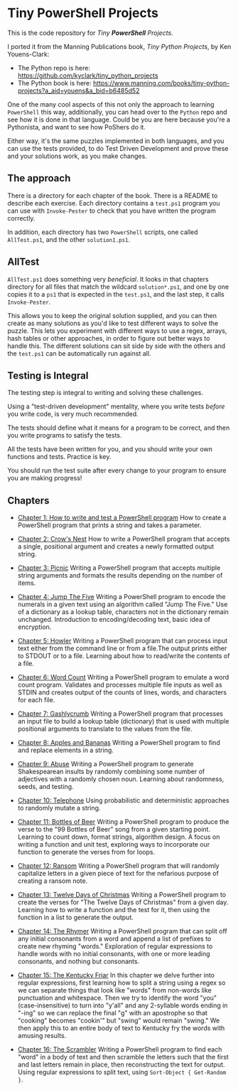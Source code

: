 # Tiny PowerShell Projects

This is the code repository for _Tiny **PowerShell** Projects_.

I ported it from the Manning Publications book, _Tiny Python Projects_, by Ken Youens-Clark:

- The Python repo is here: https://github.com/kyclark/tiny_python_projects
- The Python book is here: https://www.manning.com/books/tiny-python-projects?a_aid=youens&a_bid=b6485d52

One of the many cool aspects of this not only the approach to learning `PowerShell` this way, additionally, you can head over to the `Python` repo and see how it is done in that language. Could be you are here because you're a Pythonista, and want to see how PoShers do it.

Either way, it's the same puzzles implemented in both languages, and you can use the tests provided, to do Test Driven Development and prove these and your solutions work, as you make changes.

## The approach

There is a directory for each chapter of the book.
There is a README to describe each exercise.
Each directory contains a `test.ps1` program you can use with `Invoke-Pester` to check that you have written the program correctly.

In addition, each directory has two `PowerShell` scripts, one called `AllTest.ps1`, and the other `solution1.ps1`.

## AllTest

`AllTest.ps1` does something very _beneficial_. It looks in that chapters directory for all files that match the wildcard `solution*.ps1`, and one by one copies it to a `ps1` that is expected in the `test.ps1`, and the last step, it calls `Invoke-Pester`.

This allows you to keep the original solution supplied, and you can then create as many solutions as you'd like to test different ways to solve the puzzle. This lets you experiment with different ways to use a regex, arrays, hash tables or other approaches, in order to figure out better ways to handle this. The different solutions can sit side by side with the others and the `test.ps1` can be automatically run against all. 

## Testing is Integral
The testing step is integral to writing and solving these challenges.

Using a "test-driven development" mentality, where you write tests _before_ you write code, is very much recommended.

The tests should define what it means for a program to be correct, and then you write programs to satisfy the tests.

All the tests have been written for you, and you should write your own functions and tests.
Practice is key.

You should run the test suite after every change to your program to ensure you are making progress!

## Chapters

* [Chapter 1: How to write and test a PowerShell program]() How to create a PowerShell program that prints a string and takes a parameter.

* [Chapter 2: Crow's Nest]() How to write a PowerShell program that accepts a single, positional argument and creates a newly formatted output string.

* [Chapter 3: Picnic]() Writing a PowerShell program that accepts multiple string arguments and formats the results depending on the number of items.

* [Chapter 4: Jump The Five]() Writing a PowerShell program to encode the numerals in a given text using an algorithm called "Jump The Five." Use of a dictionary as a lookup table, characters not in the dictionary remain unchanged. Introduction to encoding/decoding text, basic idea of encryption.

* [Chapter 5: Howler]() Writing a PowerShell program that can process input text either from the command line or from a file.The output prints either to STDOUT or to a file.  Learning about how to read/write the contents of a file.

* [Chapter 6: Word Count]() Writing a PowerShell program to emulate a word count program. Validates and processes multiple file inputs as well as STDIN and creates output of the counts of lines, words, and characters for each file.

* [Chapter 7: Gashlycrumb]() Writing a PowerShell program that processes an input file to build a lookup table (dictionary) that is used with multiple positional arguments to translate to the values from the file.

* [Chapter 8: Apples and Bananas]() Writing a PowerShell program to find and replace elements in a string.

* [Chapter 9: Abuse]() Writing a PowerShell program to generate Shakespearean insults by randomly combining some number of adjectives with a randomly chosen noun. Learning about randomness, seeds, and testing.

* [Chapter 10: Telephone]() Using probabilistic and deterministic approaches to randomly mutate a string.

* [Chapter 11: Bottles of Beer]() Writing a PowerShell program to produce the verse to the "99 Bottles of Beer" song from a given starting point. Learning to count down, format strings, algorithm design. A focus on writing a function and unit test, exploring ways to incorporate our function to generate the verses from for loops.

* [Chapter 12: Ransom]() Writing a PowerShell program that will randomly capitalize letters in a given piece of text for the nefarious purpose of creating a ransom note.

* [Chapter 13: Twelve Days of Christmas]() Writing a PowerShell program to create the verses for "The Twelve Days of Christmas" from a given day. Learning how to write a function and the test for it, then using the function in a list to generate the output.

* [Chapter 14: The Rhymer]() Writing a PowerShell program that can split off any initial consonants from a word and append a list of prefixes to create new rhyming "words." Exploration of regular expressions to handle words with no initial consonants, with one or more leading consonants, and nothing but consonants.

* [Chapter 15: The Kentucky Friar]() In this chapter we delve further into regular expressions, first learning how to split a string using a regex so we can separate things that look like "words" from non-words like punctuation and whitespace. Then we try to identify the word "you" (case-insensitive) to turn into "y'all" and any 2-syllable words ending in "-ing" so we can replace the final "g" with an apostrophe so that "cooking" becomes "cookin'" but "swing" would remain "swing." We then apply this to an entire body of text to Kentucky fry the words with amusing results.

* [Chapter 16: The Scrambler]() Writing a PowerShell program to find each "word" in a body of text and then scramble the letters such that the first and last letters remain in place, then reconstructing the text for output. Using regular expressions to split text, using `Sort-Object { Get-Random }`.

<!-- * [Chapter 17: Mad Libs]() Writing a PowerShell program to play the classic Mad Libs game. Reading an input file with placeholders for parts of speech like "adjective" or "noun." Getting the inputs to replace those from the user interactively via the "input()" function or taking them from the command-line arguments. Using regular expressions to find and replace the placeholders. Learning about greedy regex and how to make them not greedy. Using the `re.findall()` and `re.sub()` functions. Using `sys.exit()` to prematurely exit a program with an error message/value. -->

<!-- # Videos

I've been making videos for each chapter on my YouTube channel:

https://www.youtube.com/user/kyclark

Here are the videos I've completed so far:

* [Chapter 1: How to write and test a Python program](https://www.youtube.com/playlist?list=PLhOuww6rJJNP7UvTeF6_tQ1xcubAs9hvO): How to create a Python program, understanding comments and the shebang, how to make a program executable and install into your $PATH, how to write a main() function, add docstrings, format your code, and run tests.

* [Chapter 2: Crow's Nest](https://www.youtube.com/playlist?list=PLhOuww6rJJNPBqIwfD-0RedqsitBliLhT): How to write a Python program that accepts a single, positional argument and creates a newly formatted output string.

* [Chapter 3: Picnic](https://www.youtube.com/playlist?list=PLhOuww6rJJNMuQohHrNxRjhFTR9UlUOIa): Writing a Python program that accepts multiple string arguments and formats the results depending on the number of items.

* [Chapter 4: Jump The Five](https://www.youtube.com/playlist?list=PLhOuww6rJJNNd1Mbu3h6SGfhD-8rRxLTp): Writing a Python program to encode the numerals in a given text using an algorithm called "Jump The Five." Use of a dictionary as a lookup table, characters not in the dictionary remain unchanged. Introduction to encoding/decoding text, basic idea of encryption.

* [Chapter 5: Howler](https://www.youtube.com/playlist?list=PLhOuww6rJJNNzo5zqtx0388myQkUKyrQz): Writing a Python program that can process input text either from the command line or from a file.The output prints either to STDOUT or to a file.  Learning about "os.path.isfile", how to "open" a file handle for reading/writing, how to read/write the contents of a file.

* [Chapter 6: Word Count](https://www.youtube.com/playlist?list=PLhOuww6rJJNOGPw5Mu5FyhnumZjb9F6kk): Writing a Python program to emulate the `wc` (word count) program. Validates and processes multiple file inputs as well as STDIN and creates output of the counts of lines, words, and bytes for each file optionally with a "total" if more than one file is provided.

* [Chapter 7: Gashlycrumb](https://www.youtube.com/playlist?list=PLhOuww6rJJNMxWy34-9jlD2ulZxaA7mxV): Writing a Python program that processes an input file to build a lookup table (dictionary) that is used with multiple positional arguments to translate to the values from the file.

* [Chapter 8: Apples and Bananas](https://www.youtube.com/playlist?list=PLhOuww6rJJNMe_qrKzw6jtxzHkTOszozs): Writing a Python program to find and replace elements in a string. Exploring multiple ways to write the same idea from for loops to list comprehensions to higher-order functions like map().

* [Chapter 9: Abuse](https://www.youtube.com/playlist?list=PLhOuww6rJJNOWShq53st6NjXacHHaJurn): Writing a Python program to generate Shakespearean insults by randomly combining some number of adjectives with a randomly chosen noun. Learning about randomness, seeds, testing, how to use triple-quoted strings.

* [Chapter 10: Telephone](https://www.youtube.com/playlist?list=PLhOuww6rJJNN0T5ZKUFuEDo3ykOs1zxPU): Using probabalistic and deterministc approaches to randomly mutating a string.

* [Chapter 11: Bottles of Beer](https://www.youtube.com/playlist?list=PLhOuww6rJJNNGDXdGGfp3RDXBMhJwj0Ij): Writing a Python program to produce the verse to the "99 Bottles of Beer" song from a given starting point. Learning to count down, format strings, algorithm design. A focus on writing a function and unit test, exploring ways to incorporate our function to generate the verses from for loops to list comprehensions to map().

* [Chapter 12: Ransom](https://www.youtube.com/playlist?list=PLhOuww6rJJNMxWhckg7FO4cEx57WgHbd_): Writing a Python program that will randomly capitalize letters in a given piece of text for the nefarious purpose of creating a ransom note. Exploration of for loops, list comprehensions, and the map() function.

* [Chapter 13: Twelve Days of Christmas](https://www.youtube.com/playlist?list=PLhOuww6rJJNNZEMX12PE1OvSKy02UQoB4): Writing a Python program to create the verses for "The Twelve Days of Christmas" from a given day. Learning how to write a function and the test for it, then using the function in a list comprehension and a map to generate the output.

* [Chapter 14: The Rhymer](https://www.youtube.com/playlist?list=PLhOuww6rJJNPNn2qa5ATHJ0qd-JUgM_s0): Writing a Python program that can split off any initial consonants from a word and append a list of prefixes to create new rhyming "words." Exploration of regular expressions to handle words with no initial consonants, with one or more leading consonants, and nothing but consonants. Writing a `stemmer()` function and the `test_stemmer()` function to understand it. Using list comprehensions with guard statements and how that relates to the `filter()` function.

* [Chapter 15: The Kentucky Friar](https://www.youtube.com/playlist?list=PLhOuww6rJJNMflxi3aRAQTqG7mvOXRObW): In this chapter we delve further into regular expressions, first learning how to split a string using a regex so we can separate things that look like "words" from non-words like punctuation and whitespace. Then we try to identify the word "you" (case-insensitive) to turn into "y'all" and any 2-syllable words ending in "-ing" so we can replace the final "g" with an apostrophe so that "cooking" becomes "cookin'" but "swing" would remain "swing." We then apply this to an entire body of text to Kentucky fry the words with amusing results.

* [Chapter 16: The Scrambler](https://www.youtube.com/playlist?list=PLhOuww6rJJNPcLby3JXlKSo6duCIjh93S): Writing a Python program to find each "word" in a body of text and then scramble the letters such that the first and last letters remain in place, then reconstructing the text for output. Using regular expressions to split text, using `random.shuffle()` and understanding in-place mutation vs returning a new value. Comparing `for` loops to list comprehensions and the "map()" function.

* [Chapter 17: Mad Libs](https://www.youtube.com/playlist?list=PLhOuww6rJJNPnNx_Emds00y2RX1Tbk59r): Writing a Python program to play the classic Mad Libs game. Reading an input file with placeholders for parts of speech like "adjective" or "noun." Getting the inputs to replace those from the user interactively via the "input()" function or taking them from the command-line arguments. Using regular expressions to find and replace the placeholders. Learning about greedy regex and how to make them not greedy. Using the `re.findall()` and `re.sub()` functions. Using `sys.exit()` to prematurely exit a program with an error message/value.

# Forking GitHub repo

First use the GitHub interface to "fork" this repository into your own account. Then do `git clone` of *your* repository to get a local copy. Inside that checkout, do:

````
git remote add upstream https://github.com/kyclark/tiny_python_projects.git 
````

This will allow you to `git pull upstream master` in order to get updates. When you create new files, `git add/commit/push` them to *your* repository. (Please do not create pull requests on *my* repository -- unless, of course, you have suggestions for improving my repo!).

# Copyright

© Ken Youens-Clark 2019-2020 -->
